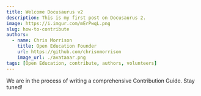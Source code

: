 ```yaml
---
title: Welcome Docusaurus v2
description: This is my first post on Docusaurus 2.
image: https://i.imgur.com/mErPwqL.png
slug: how-to-contribute
authors:
  - name: Chris Morrison
    title: Open Education Founder
    url: https://github.com/chrisnmorrison
    image_url: ./avataaar.png
tags: [Open Education, contribute, authors, volunteers]
---
```


We are in the process of writing a comprehensive Contribution Guide. Stay tuned!

